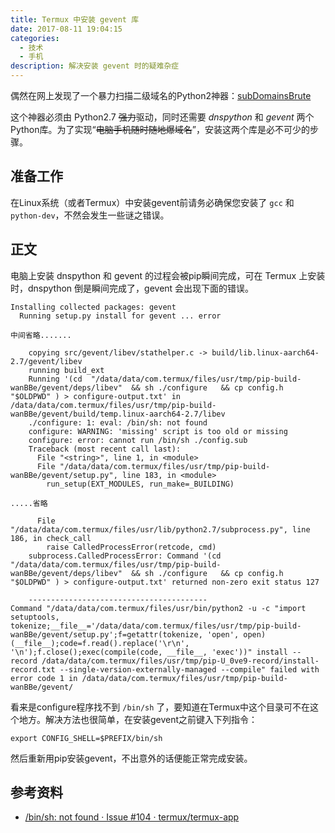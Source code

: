 ```yaml
---
title: Termux 中安装 gevent 库
date: 2017-08-11 19:04:15
categories:
  - 技术
  - 手机
description: 解决安装 gevent 时的疑难杂症
---
```


偶然在网上发现了一个暴力扫描二级域名的Python2神器：[subDomainsBrute](https://github.com/lijiejie/subDomainsBrute)

这个神器必须由 Python2.7 ~~强力~~驱动，同时还需要 *dnspython* 和 *gevent* 两个Python库。为了实现“~~电脑手机随时随地爆域名~~”，安装这两个库是必不可少的步骤。

## 准备工作

在Linux系统（或者Termux）中安装gevent前请务必确保您安装了 `gcc` 和 `python-dev`，不然会发生一些谜之错误。

## 正文

电脑上安装 dnspython 和 gevent 的过程会被pip瞬间完成，可在 Termux 上安装时，dnspython 倒是瞬间完成了，gevent 会出现下面的错误。

``` shell
Installing collected packages: gevent
  Running setup.py install for gevent ... error

中间省略.......

    copying src/gevent/libev/stathelper.c -> build/lib.linux-aarch64-2.7/gevent/libev
    running build_ext
    Running '(cd  "/data/data/com.termux/files/usr/tmp/pip-build-wanBBe/gevent/deps/libev"  && sh ./configure   && cp config.h "$OLDPWD" ) > configure-output.txt' in /data/data/com.termux/files/usr/tmp/pip-build-wanBBe/gevent/build/temp.linux-aarch64-2.7/libev
    ./configure: 1: eval: /bin/sh: not found
    configure: WARNING: 'missing' script is too old or missing
    configure: error: cannot run /bin/sh ./config.sub
    Traceback (most recent call last):
      File "<string>", line 1, in <module>
      File "/data/data/com.termux/files/usr/tmp/pip-build-wanBBe/gevent/setup.py", line 183, in <module>
        run_setup(EXT_MODULES, run_make=_BUILDING)

.....省略

      File "/data/data/com.termux/files/usr/lib/python2.7/subprocess.py", line 186, in check_call
        raise CalledProcessError(retcode, cmd)
    subprocess.CalledProcessError: Command '(cd  "/data/data/com.termux/files/usr/tmp/pip-build-wanBBe/gevent/deps/libev"  && sh ./configure   && cp config.h "$OLDPWD" ) > configure-output.txt' returned non-zero exit status 127

    ----------------------------------------
Command "/data/data/com.termux/files/usr/bin/python2 -u -c "import setuptools, tokenize;__file__='/data/data/com.termux/files/usr/tmp/pip-build-wanBBe/gevent/setup.py';f=getattr(tokenize, 'open', open)(__file__);code=f.read().replace('\r\n', '\n');f.close();exec(compile(code, __file__, 'exec'))" install --record /data/data/com.termux/files/usr/tmp/pip-U_0ve9-record/install-record.txt --single-version-externally-managed --compile" failed with error code 1 in /data/data/com.termux/files/usr/tmp/pip-build-wanBBe/gevent/
```

看来是configure程序找不到 `/bin/sh` 了，要知道在Termux中这个目录可不在这个地方。解决方法也很简单，在安装gevent之前键入下列指令：

``` shell
export CONFIG_SHELL=$PREFIX/bin/sh
```

然后重新用pip安装gevent，不出意外的话便能正常完成安装。

## 参考资料

- [/bin/sh: not found · Issue #104 · termux/termux-app](https://github.com/termux/termux-app/issues/104)

